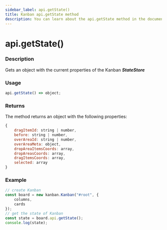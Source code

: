 ```yaml
---
sidebar_label: api.getState()
title: Kanban api.getState method
description: You can learn about the api.getState method in the documentation of the JavaScript Kanban library. Browse developer guides and API reference, try out code examples and live demos.
---
```


# api.getState()

### Description

Gets an object with the current properties of the Kanban ***StateStore***

### Usage

~~~jsx {}
api.getState() => object;
~~~

### Returns

The method returns an object with the following properties:

~~~jsx {}
{
	dragItemId: string | number,
	before: string | number,
	overAreaId: string | number,
	overAreaMeta: object,
	dropAreaItemsCoords: array,
	dropAreasCoords: array,
	dragItemsCoords: array,
	selected: array
}
~~~  

### Example

~~~jsx {7}
// create Kanban
const board = new kanban.Kanban("#root", {
	columns,
	cards
});
// get the state of Kanban
const state = board.api.getState();
console.log(state);
~~~

